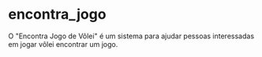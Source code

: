 # encontra_jogo
O "Encontra Jogo de Vôlei" é um sistema para ajudar pessoas interessadas em jogar vôlei encontrar um jogo.